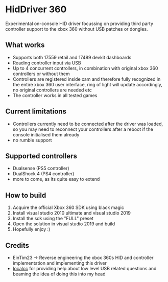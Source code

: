# HidDriver 360
Experimental on-console HID driver focussing on providing third party controller support to the xbox 360 without USB patches or dongles.

## What works
- Supports both 17559 retail and 17489 devkit dashboards
- Reading controller input via USB
- Up to 4 concurrent controllers, in combination with original xbox 360 controllers or without them
- Controllers are registered inside xam and therefore fully recognized in the entire xbox 360 user interface, ring of light will update accordingly, no original controllers are needed etc
- The controller works in all tested games

## Current limitations
- Controllers currently need to be connected after the driver was loaded, so you may need to reconnect your controllers after a reboot if the console initialised them already
- no rumble support

## Supported controllers
- Dualsense (PS5 controller)
- DualShock 4 (PS4 controller)
- more to come, as its quite easy to extend

## How to build
1. Acquire the official Xbox 360 SDK using black magic
2. Install visual studio 2010 ultimate and visual studio 2019
3. Install the sdk using the "FULL" preset
4. Open the solution in visual studio 2019 and build
5. Hopefully enjoy :)

## Credits
- EinTim23 -> Reverse engineering the xbox 360s HID and controller implementation and implementing this driver
- [localcc](https://github.com/localcc/) for providing help about low level USB related questions and beaming the idea of doing this into my head



